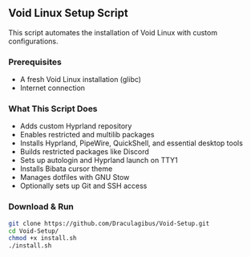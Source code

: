 ## Void Linux Setup Script

This script automates the installation of Void Linux with custom configurations.

### Prerequisites

- A fresh Void Linux installation (glibc)
- Internet connection

### What This Script Does

- Adds custom Hyprland repository
- Enables restricted and multilib packages
- Installs Hyprland, PipeWire, QuickShell, and essential desktop tools
- Builds restricted packages like Discord
- Sets up autologin and Hyprland launch on TTY1
- Installs Bibata cursor theme
- Manages dotfiles with GNU Stow
- Optionally sets up Git and SSH access

### Download & Run

```bash
git clone https://github.com/Draculagibus/Void-Setup.git
cd Void-Setup/
chmod +x install.sh
./install.sh
```
